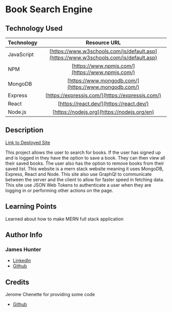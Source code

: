 # Book Search Engine

## Technology Used

| Technology         | Resource URL                                    |
| -------------------|:-----------------------------------------------:|
| JavaScript         | [https://www.w3schools.com/js/default.asp](https://www.w3schools.com/js/default.asp) |
| NPM | [https://www.npmjs.com/](https://www.npmjs.com/) |
| MongoDB | [https://www.mongodb.com/](https://www.mongodb.com/) |
| Express | [https://expressjs.com/](https://expressjs.com/)
| React | [https://react.dev/](https://react.dev/) |
| Node.js | [https://nodejs.org](https://nodejs.org/en) |

## Description

[Link to Deployed Site](https://book-search-engine-4npe.onrender.com/)

 This project allows the user to search for books. If the user has signed up and is logged in they have the option to save a book. They can then view all their saved books. The user also has the option to remove books from their saved list. This website is a mern stack website meaning it uses MongoDB, Express, React and Node. This site also use GraphQl to communicate between the server and the client to allow for faster speed in fetching data. This site use JSON Web Tokens to authenticate a user when they are logging in or performing other actions on the page. 

## Learning Points

Learned about how to make MERN full stack application

## Author Info

### James Hunter
* [LinkedIn](https://www.linkedin.com/in/james-hunter123/)
* [Github](https://github.com/jamessahunter)

## Credits

Jerome Chenette for providing some code
* [Github](https://github.com/jeromechenette)
